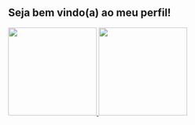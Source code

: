 ## Seja bem vindo(a) ao meu perfil!

<div>
  <a href="https://github.com/Cartaxo1">
  <img height="180em" src="https://github-readme-stats.vercel.app/api?username=Cartaxo1&show_icons=true&theme=midnight-purple&include_all_commits=true&count_private=true"/>
  <img height="180em" src="https://github-readme-stats.vercel.app/api/top-langs/?username=Cartaxo1&layout=compact&langs_count=7&theme=midnight-purple"/>
</div>


